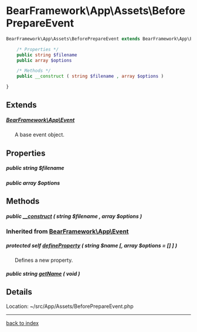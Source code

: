 # BearFramework\App\Assets\BeforePrepareEvent

```php
BearFramework\App\Assets\BeforePrepareEvent extends BearFramework\App\Event {

	/* Properties */
	public string $filename
	public array $options

	/* Methods */
	public __construct ( string $filename , array $options )

}
```

## Extends

##### [BearFramework\App\Event](bearframework.app.event.class.md)

&nbsp;&nbsp;&nbsp;&nbsp;&nbsp;&nbsp;A base event object.

## Properties

##### public string $filename

##### public array $options

## Methods

##### public [__construct](bearframework.app.assets.beforeprepareevent.__construct.method.md) ( string $filename , array $options )

### Inherited from [BearFramework\App\Event](bearframework.app.event.class.md)

##### protected self [defineProperty](bearframework.app.event.defineproperty.method.md) ( string $name [, array $options = [] ] )

&nbsp;&nbsp;&nbsp;&nbsp;&nbsp;&nbsp;Defines a new property.

##### public string [getName](bearframework.app.event.getname.method.md) ( void )

## Details

Location: ~/src/App/Assets/BeforePrepareEvent.php

---

[back to index](index.md)

